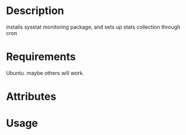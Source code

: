 Description
===========
installs sysstat monitoring package, and sets up stats collection through cron

Requirements
============
Ubuntu.  maybe others will work.

Attributes
==========

Usage
=====

